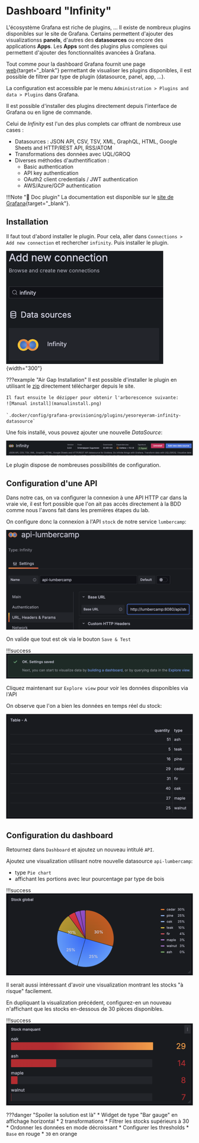 # Dashboard "Infinity"

L'écosystème Grafana est riche de plugins, ... Il existe de nombreux plugins disponibles sur le site de Grafana. Certains permettent d'ajouter des visualizationss **panels**, d'autres des **datasources** ou encore des applications **Apps**. Les **Apps** sont des plugins plus complexes qui permettent d'ajouter des fonctionnalités avancées à Grafana.

Tout comme pour la dashboard Grafana fournit une page [web](https://grafana.com/grafana/plugins/){target="_blank"} permettant de visualiser les plugins disponibles, il est possible de filtrer par type de plugin (datasource, panel, app, ...).

La configuration est accessible par le menu `Administration > Plugins and data > Plugins` dans Grafana.

Il est possible d'installer des plugins directement depuis l'interface de Grafana ou en ligne de commande.

Celui de *Infinity* est l'un des plus complets car offrant de nombreux use cases :

- Datasources : JSON API, CSV, TSV, XML, GraphQL, HTML, Google Sheets and HTTP/REST API, RSS/ATOM
- Transformations des données avec UQL/GROQ
- Diverses méthodes d'authentification :
  - Basic authentication
  - API key authentication
  - OAuth2 client credentials / JWT authentication
  - AWS/Azure/GCP authentication

!!!Note "📖 Doc plugin"
    La documentation est disponible sur le [site de Grafana](https://grafana.com/docs/plugins/yesoreyeram-infinity-datasource/latest/){target="_blank"}.

## Installation

Il faut tout d'abord installer le plugin. Pour cela, aller dans `Connections > Add new connection` et rechercher `infinity`. Puis installer le plugin.

![Infinity](infinity.png){width="300"}

???example "Air Gap Installation"
    Il est possible d'installer le plugin en utilisant le [zip](https://storage.googleapis.com/integration-artifacts/yesoreyeram-infinity-datasource/3.2.0/main/36ba223489266ddb4fa6f0d955f9e36af7983ae8/yesoreyeram-infinity-datasource-3.2.0.linux_amd64.zip) directement télécharger depuis le site.

    Il faut ensuite le dézipper pour obtenir l'arborescence suivante:
    ![Manual install](manualinstall.png)

    `.docker/config/grafana-provisioning/plugins/yesoreyeram-infinity-datasource`
    
Une fois installé, vous pouvez ajouter une nouvelle *DataSource*:

![Install](install.png)

Le plugin dispose de nombreuses possibilités de configuration.

## Configuration d'une API

Dans notre cas, on va configurer la connexion à une API HTTP car dans la vraie vie, il est fort possible que l'on ait pas accès directement à la BDD comme nous l'avons fait dans les premières étapes du lab.

On configure donc la connexion à l'API `stock` de notre service `lumbercamp`:

![configuration](config.png)

On valide que tout est ok via le bouton `Save & Test`

!!!success
    ![success](success.png)

Cliquez maintenant sur `Explore view` pour voir les données disponibles via l'API

On observe que l'on a bien les données en temps réel du stock:

![data](data.png)

## Configuration du dashboard

Retournez dans `Dashboard` et ajoutez un nouveau intitulé `API`.

Ajoutez une visualization utilisant notre nouvelle datasource `api-lumbercamp`:

- type `Pie chart`
- affichant les portions avec leur pourcentage par type de bois

!!!success
    ![stock global](stock.png)

Il serait aussi intéressant d'avoir une visualization montrant les stocks "à risque" facilement.

En dupliquant la visualization précédent, configurez-en un nouveau n'affichant que les stocks en-dessous de 30 pièces disponibles.

!!!success
    ![warning](warning.png)

???danger "Spoiler la solution est là"
    * Widget de type "Bar gauge" en affichage horizontal
    * 2 transformations
        * Filtrer les stocks supérieurs à 30
        * Ordonner les données en mode décroissant
    * Configurer les thresholds
        * `Base` en rouge
        * `30` en orange